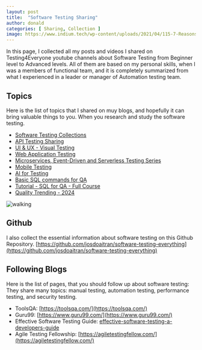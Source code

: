 ```yaml
---
layout: post
title:  "Software Testing Sharing"
author: donald
categories: [ Sharing, Collection ]
image: https://www.indium.tech/wp-content/uploads/2021/04/115-7-Reasons-Why-Software-Testing-is-Important-1110x454.jpg
---
```


In this page, I collected all my posts and videos I shared on Testing4Everyone youtube channels about Software Testing from Beginner level to Advanced levels.
All of them are based on my personal skills, when I was a members of functional team, and it is completely summarized from what I experienced in a leader or manager of Automation testing team.

## Topics
Here is the list of topics that I shared on muy blogs, and hopefully it can bring valuable things to you. When you research and study the software testing.
- [Software Testing Collections](https://www.notion.so/Software-Testing-Collections-0a7a511ede8b4ec0832b729c2062cb8f?pvs=21)
- [API Testing Sharing](https://www.notion.so/API-Testing-Sharing-3359bd1c24c64c24830bc1e74fc0127b?pvs=21)
- [UI & UX - Visual Testing](https://www.notion.so/UI-UX-Visual-Testing-91a547a7b6bc4ea4bcf555bf3965288a?pvs=21)
- [Web Application Testing](https://www.notion.so/Web-Application-Testing-932afe956ebc4b0d997fe7dd1dd5c778?pvs=21)
- [Microservices, Event-Driven and Serverless Testing Series](https://www.notion.so/Microservices-Event-Driven-and-Serverless-Testing-Series-97d90011d62c4d48bc290090262afe4c?pvs=21)
- [Mobile Testing](https://www.notion.so/Mobile-Testing-ef9d5fb979c847a89ac6c96b5e6a7198?pvs=21)
- [AI for Testing](https://www.notion.so/AI-for-Testing-f1eede6cd0ea4c30b86260c69612a89d?pvs=21)
- [Basic SQL commands for QA](https://www.notion.so/Basic-SQL-commands-for-QA-f644d3cf30d74a1c9b472a58fd4a9ee9?pvs=21)
- [Tutorial - SQL for QA - Full Course](https://www.notion.so/Tutorial-SQL-for-QA-Full-Course-9aeb5d625ad147ba86ab9c6c7eb19c03?pvs=21)
- [Quality Trending - 2024](https://www.notion.so/Quality-Trending-2024-683a42e4eb78483d9a536699d7f4ca4c?pvs=21)

![walking](https://ds6br8f5qp1u2.cloudfront.net/blog/wp-content/uploads/2021/03/7-Common-Types-of-Software-Testing@1x.png?x99741)

## Github

I also collect the essential information about software testing on this Github Repository.
[https://github.com/josdoaitran/software-testing-everything](https://github.com/josdoaitran/software-testing-everything)

## Following Blogs
Here is the list of pages, that you should follow up about software testing:
They share many topics: manual testing, automation testing, performance testing, and security testing.

- ToolsQA: [https://toolsqa.com/](https://toolsqa.com/)
- Guru99: [https://www.guru99.com/](https://www.guru99.com/)
- Effective Software Testing Guide: [effective-software-testing-a-developers-guide](https://henrikwarne.com/2022/06/19/effective-software-testing-a-developers-guide/)
- Agile Testing Fellowship: [https://agiletestingfellow.com/](https://agiletestingfellow.com/)
